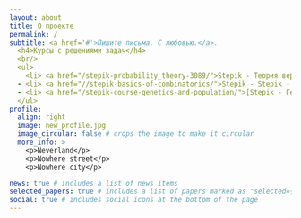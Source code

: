```yaml
---
layout: about
title: О проекте
permalink: /
subtitle: <a href='#'>Пишите письма. С любовью.</a>. 
  <h4>Курсы с решениями задач</h4>
  <br/>
  <ul>
    <li> <a href="/stepik-probability_theory-3089/">Stepik - Теория вероятностей</a></li>
  - <li> <a href="//stepik-basics-of-combinatorics/">Stepik - Stepik - Основы перечислительной комбинаторики</li>
  - <li> <a href="/stepik-course-genetics-and-population/">[Stepik - Генетика и геномика популяций </li>
  </ul>
profile:
  align: right
  image: new_profile.jpg
  image_circular: false # crops the image to make it circular
  more_info: >
    <p>Neverland</p>
    <p>Nowhere street</p>
    <p>Nowhere city</p>

news: true # includes a list of news items
selected_papers: true # includes a list of papers marked as "selected={true}"
social: true # includes social icons at the bottom of the page
---
```

